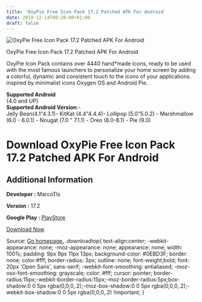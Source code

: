 ```yaml
---
title: 'OxyPie Free Icon Pack 17.2 Patched APK For Android'
date: 2019-12-14T00:28:00+01:00
draft: false
---
```


![OxyPie Free Icon Pack 17.2 Patched APK For Android](https://i0.wp.com/apkhome.net/wp-content/uploads/2019/11/OxyPie-Free-Icon-Pack-17.2-Patched.png "OxyPie Free Icon Pack 17.2 Patched APK For Android")

  

OxyPie Free Icon Pack 17.2 Patched APK For Android

OxyPie Icon Pack contains over 4440 hand\*made icons, ready to be used with the most famous launchers to personalize your home screen by adding a colorful, dynamic and consistent touch to the icons of your applications. inspired by minimalist icons Oxygen OS and Android Pie.

**Supported Android**  
{4.0 and UP}  
**Supported Android Version**:-  
Jelly Bean(4.1"4.3.1)- KitKat (4.4"4.4.4)- Lollipop (5.0"5.0.2) - Marshmallow (6.0 - 6.0.1) - Nougat (7.0 " 7.1.1) - Oreo (8.0-8.1) - Pie (9.0)

Download OxyPie Free Icon Pack 17.2 Patched APK For Android
===========================================================

Additional Information
----------------------

**Developer :** MarcoTls

**Version :** 17.2

**Google Play :** [PlayStore](https://play.google.com/store/apps/details?id=com.marcotls.icons.oxypie.free)

  

[Download Now](https://store4app.co/post/oxypie-free-icon-pack-17-2-patched-apk-for-android_1574843820)

  
Source: [Go homepage.](https://store4app.co/post/oxypie-free-icon-pack-17-2-patched-apk-for-android_1574843820) .downloadtop{ text-align:center; -webkit-appearance: none; -moz-appearance: none; appearance: none; width: 100%; padding: 9px 9px 11px 13px; background-color: #0EBD3F; border: none; color:#fff; border-radius: 3px; outline: none; font-weight;bold; font: 20px 'Open Sans', sans-serif; -webkit-font-smoothing: antialiased; -moz-osx-font-smoothing: grayscale; color: #fff; cursor: pointer; border-radius:15px;-webkit-border-radius:15px;-moz-border-radius:5px;box-shadow:0 0 5px rgba(0,0,0,.2);-moz-box-shadow:0 0 5px rgba(0,0,0,.2);-webkit-box-shadow:0 0 5px rgba(0,0,0,.2) !important; }